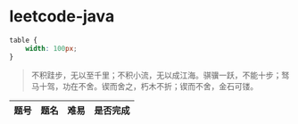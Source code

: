 # leetcode-java
```CSS
table {
    width: 100px;
}
```
> 不积跬步，无以至千里；不积小流，无以成江海。骐骥一跃，不能十步；驽马十驾，功在不舍。锲而舍之，朽木不折；锲而不舍，金石可镂。

|题号|题名|难易|是否完成|
|:---:|:---:|:---:|:---:|
